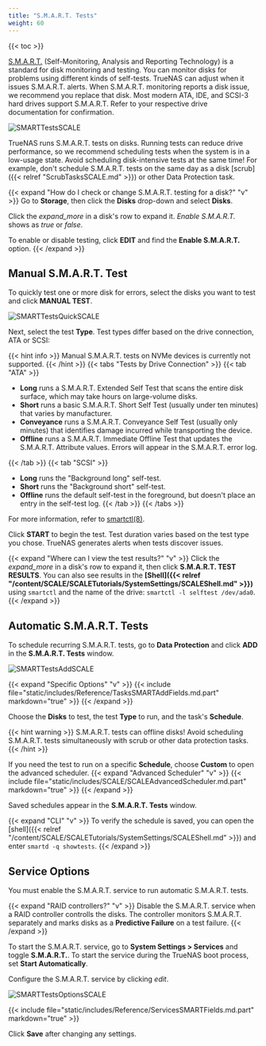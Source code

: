 ```yaml
---
title: "S.M.A.R.T. Tests"
weight: 60
---
```


{{< toc >}}

[S.M.A.R.T.](https://en.wikipedia.org/wiki/S.M.A.R.T.) (Self-Monitoring, Analysis and Reporting Technology) is a standard for disk monitoring and testing.
You can monitor disks for problems using different kinds of self-tests.
TrueNAS can adjust when it issues S.M.A.R.T. alerts.
When S.M.A.R.T. monitoring reports a disk issue, we recommend you replace that disk.
Most modern ATA, IDE, and SCSI-3 hard drives support S.M.A.R.T.
Refer to your respective drive documentation for confirmation.

![SMARTTestsSCALE](/images/SCALE/SMARTTestsSCALE.png "S.M.A.R.T. Tests")

TrueNAS runs S.M.A.R.T. tests on disks.
Running tests can reduce drive performance, so we recommend scheduling tests when the system is in a low-usage state.
Avoid scheduling disk-intensive tests at the same time!
For example, don't schedule S.M.A.R.T. tests on the same day as a disk [scrub]({{< relref "ScrubTasksSCALE.md" >}}) or other Data Protection task.

{{< expand "How do I check or change S.M.A.R.T. testing for a disk?" "v" >}}
Go to **Storage**, then click the **Disks** drop-down and select **Disks**.

Click the <i class="material-icons" aria-hidden="true">expand_more</i> in a disk's row to expand it.
*Enable S.M.A.R.T.* shows as *true* or *false*.

To enable or disable testing, click **EDIT** and find the **Enable S.M.A.R.T.** option.
{{< /expand >}}

## Manual S.M.A.R.T. Test

To quickly test one or more disk for errors, select the disks you want to test and click **MANUAL TEST**.

![SMARTTestsQuickSCALE](/images/SCALE/SMARTTestsQuickSCALE.png "Manual Test Options")

Next, select the test **Type**.
Test types differ based on the drive connection, ATA or SCSI:

{{< hint info >}}
Manual S.M.A.R.T. tests on NVMe devices is currently not supported.
{{< /hint >}}
{{< tabs "Tests by Drive Connection" >}}
{{< tab "ATA" >}}
* **Long** runs a S.M.A.R.T. Extended Self Test that scans the entire disk surface, which may take hours on large-volume disks.
* **Short** runs a basic S.M.A.R.T. Short Self Test (usually under ten minutes) that varies by manufacturer.
* **Conveyance** runs a S.M.A.R.T. Conveyance Self Test (usually only minutes) that identifies damage incurred while transporting the device.
* **Offline** runs a S.M.A.R.T. Immediate Offline Test that updates the S.M.A.R.T. Attribute values. Errors will appear in the S.M.A.R.T. error log.

{{< /tab >}}
{{< tab "SCSI" >}}
* **Long** runs the "Background long" self-test.
* **Short** runs the "Background short" self-test.
* **Offline** runs the default self-test in the foreground, but doesn't place an entry in the self-test log.
{{< /tab >}}
{{< /tabs >}}

For more information, refer to [smartctl(8)](https://www.unix.com/man-page/suse/8/smartctl/).

Click **START** to begin the test.
Test duration varies based on the test type you chose.
TrueNAS generates alerts when tests discover issues.

{{< expand "Where can I view the test results?" "v" >}}
Click the <i class="material-icons" aria-hidden="true">expand_more</i> in a disk's row to expand it, then click **S.M.A.R.T. TEST RESULTS**.
You can also see results in the **[Shell]({{< relref "/content/SCALE/SCALETutorials/SystemSettings/SCALEShell.md" >}})** using `smartctl` and the name of the drive: `smartctl -l selftest /dev/ada0`.
{{< /expand >}}

## Automatic S.M.A.R.T. Tests

To schedule recurring S.M.A.R.T. tests, go to **Data Protection** and click **ADD** in the **S.M.A.R.T. Tests** window.

![SMARTTestsAddSCALE](/images/SCALE/SMARTTestsAddSCALE.png "Add recurring S.M.A.R.T. test")

{{< expand "Specific Options" "v" >}}
{{< include file="static/includes/Reference/TasksSMARTAddFields.md.part" markdown="true" >}}
{{< /expand >}}

Choose the **Disks** to test, the test **Type** to run, and the task's **Schedule**.

{{< hint warning >}}
S.M.A.R.T. tests can offline disks! Avoid scheduling S.M.A.R.T. tests simultaneously with scrub or other data protection tasks.
{{< /hint >}}

If you need the test to run on a specific **Schedule**, choose **Custom** to open the advanced scheduler.
{{< expand "Advanced Scheduler" "v" >}}
{{< include file="static/includes/SCALE/SCALEAdvancedScheduler.md.part" markdown="true" >}}
{{< /expand >}}

Saved schedules appear in the **S.M.A.R.T. Tests** window.

{{< expand "CLI" "v" >}}
To verify the schedule is saved, you can open the [shell]({{< relref "/content/SCALE/SCALETutorials/SystemSettings/SCALEShell.md" >}}) and enter `smartd -q showtests`.
{{< /expand >}}

## Service Options

You must enable the S.M.A.R.T. service to run automatic S.M.A.R.T. tests.

{{< expand "RAID controllers?" "v" >}}
Disable the S.M.A.R.T. service when a RAID controller controlls the disks.
The controller monitors S.M.A.R.T. separately and marks disks as a **Predictive Failure** on a test failure.
{{< /expand >}}

To start the S.M.A.R.T. service, go to **System Settings > Services** and toggle **S.M.A.R.T.**.
To start the service during the TrueNAS boot process, set **Start Automatically**.

Configure the S.M.A.R.T. service by clicking <i class="material-icons" aria-hidden="true" title="Configure">edit</i>.

![SMARTTestsOptionsSCALE](/images/SCALE/SMARTTestsOptionsSCALE.png "Services SMART Options")

{{< include file="static/includes/Reference/ServicesSMARTFields.md.part" markdown="true" >}}

Click **Save** after changing any settings.
